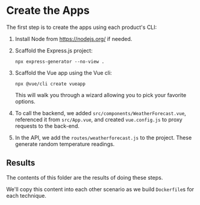 Create the Apps
===============

The first step is to create the apps using each product's CLI:

1. Install Node from https://nodejs.org/ if needed.

2. Scaffold the Express.js project:

   `npx express-generator --no-view .`

3. Scaffold the Vue app using the Vue cli:

   `npx @vue/cli create vueapp`

   This will walk you through a wizard allowing you to pick your favorite options.

4. To call the backend, we added `src/components/WeatherForecast.vue`, referenced it from `src/App.vue`, and created `vue.config.js` to proxy requests to the back-end.

5. In the API, we add the `routes/weatherforecast.js` to the project. These generate random temperature readings.


Results
-------

The contents of this folder are the results of doing these steps.

We'll copy this content into each other scenario as we build `Dockerfile`s for each technique.
